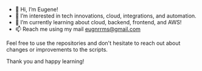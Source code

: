 - 👋 Hi, I’m Eugene! 
- 👀 I’m interested in tech innovations, cloud, integrations, and automation.
- 🌱 I’m currently learning about cloud, backend, frontend, and AWS!
- 📫 Reach me using my mail eugnrrms@gmail.com

Feel free to use the repositories and don't hesitate to reach out about changes or improvements to the scripts.

Thank you and happy learning! 
